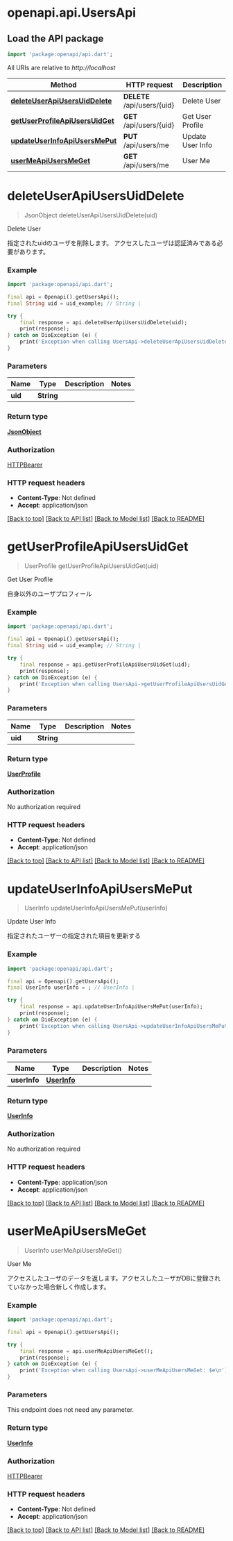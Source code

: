 # openapi.api.UsersApi

## Load the API package
```dart
import 'package:openapi/api.dart';
```

All URIs are relative to *http://localhost*

Method | HTTP request | Description
------------- | ------------- | -------------
[**deleteUserApiUsersUidDelete**](UsersApi.md#deleteuserapiusersuiddelete) | **DELETE** /api/users/{uid} | Delete User
[**getUserProfileApiUsersUidGet**](UsersApi.md#getuserprofileapiusersuidget) | **GET** /api/users/{uid} | Get User Profile
[**updateUserInfoApiUsersMePut**](UsersApi.md#updateuserinfoapiusersmeput) | **PUT** /api/users/me | Update User Info
[**userMeApiUsersMeGet**](UsersApi.md#usermeapiusersmeget) | **GET** /api/users/me | User Me


# **deleteUserApiUsersUidDelete**
> JsonObject deleteUserApiUsersUidDelete(uid)

Delete User

指定されたuidのユーザを削除します。 アクセスしたユーザは認証済みである必要があります。

### Example
```dart
import 'package:openapi/api.dart';

final api = Openapi().getUsersApi();
final String uid = uid_example; // String | 

try {
    final response = api.deleteUserApiUsersUidDelete(uid);
    print(response);
} catch on DioException (e) {
    print('Exception when calling UsersApi->deleteUserApiUsersUidDelete: $e\n');
}
```

### Parameters

Name | Type | Description  | Notes
------------- | ------------- | ------------- | -------------
 **uid** | **String**|  | 

### Return type

[**JsonObject**](JsonObject.md)

### Authorization

[HTTPBearer](../README.md#HTTPBearer)

### HTTP request headers

 - **Content-Type**: Not defined
 - **Accept**: application/json

[[Back to top]](#) [[Back to API list]](../README.md#documentation-for-api-endpoints) [[Back to Model list]](../README.md#documentation-for-models) [[Back to README]](../README.md)

# **getUserProfileApiUsersUidGet**
> UserProfile getUserProfileApiUsersUidGet(uid)

Get User Profile

自身以外のユーザプロフィール

### Example
```dart
import 'package:openapi/api.dart';

final api = Openapi().getUsersApi();
final String uid = uid_example; // String | 

try {
    final response = api.getUserProfileApiUsersUidGet(uid);
    print(response);
} catch on DioException (e) {
    print('Exception when calling UsersApi->getUserProfileApiUsersUidGet: $e\n');
}
```

### Parameters

Name | Type | Description  | Notes
------------- | ------------- | ------------- | -------------
 **uid** | **String**|  | 

### Return type

[**UserProfile**](UserProfile.md)

### Authorization

No authorization required

### HTTP request headers

 - **Content-Type**: Not defined
 - **Accept**: application/json

[[Back to top]](#) [[Back to API list]](../README.md#documentation-for-api-endpoints) [[Back to Model list]](../README.md#documentation-for-models) [[Back to README]](../README.md)

# **updateUserInfoApiUsersMePut**
> UserInfo updateUserInfoApiUsersMePut(userInfo)

Update User Info

指定されたユーザーの指定された項目を更新する

### Example
```dart
import 'package:openapi/api.dart';

final api = Openapi().getUsersApi();
final UserInfo userInfo = ; // UserInfo | 

try {
    final response = api.updateUserInfoApiUsersMePut(userInfo);
    print(response);
} catch on DioException (e) {
    print('Exception when calling UsersApi->updateUserInfoApiUsersMePut: $e\n');
}
```

### Parameters

Name | Type | Description  | Notes
------------- | ------------- | ------------- | -------------
 **userInfo** | [**UserInfo**](UserInfo.md)|  | 

### Return type

[**UserInfo**](UserInfo.md)

### Authorization

No authorization required

### HTTP request headers

 - **Content-Type**: application/json
 - **Accept**: application/json

[[Back to top]](#) [[Back to API list]](../README.md#documentation-for-api-endpoints) [[Back to Model list]](../README.md#documentation-for-models) [[Back to README]](../README.md)

# **userMeApiUsersMeGet**
> UserInfo userMeApiUsersMeGet()

User Me

アクセスしたユーザのデータを返します。アクセスしたユーザがDBに登録されていなかった場合新しく作成します。

### Example
```dart
import 'package:openapi/api.dart';

final api = Openapi().getUsersApi();

try {
    final response = api.userMeApiUsersMeGet();
    print(response);
} catch on DioException (e) {
    print('Exception when calling UsersApi->userMeApiUsersMeGet: $e\n');
}
```

### Parameters
This endpoint does not need any parameter.

### Return type

[**UserInfo**](UserInfo.md)

### Authorization

[HTTPBearer](../README.md#HTTPBearer)

### HTTP request headers

 - **Content-Type**: Not defined
 - **Accept**: application/json

[[Back to top]](#) [[Back to API list]](../README.md#documentation-for-api-endpoints) [[Back to Model list]](../README.md#documentation-for-models) [[Back to README]](../README.md)

